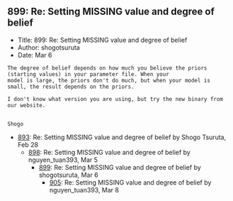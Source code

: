 ## 899: Re: Setting MISSING value and degree of belief

- Title: 899: Re: Setting MISSING value and degree of belief
- Author: shogotsuruta
- Date: Mar 6
```
The degree of belief depends on how much you believe the priors (starting values) in your parameter file. When your
model is large, the priors don't do much, but when your model is small, the result depends on the priors.

I don't know what version you are using, but try the new binary from our website.


Shogo
```

- [893](0893.md): Re: Setting MISSING value and degree of belief by Shogo Tsuruta, Feb 28
    - [898](0898.md): Re: Setting MISSING value and degree of belief by nguyen_tuan393, Mar 5
        - [899](0899.md): Re: Setting MISSING value and degree of belief by shogotsuruta, Mar 6
            - [905](0905.md): Re: Setting MISSING value and degree of belief by nguyen_tuan393, Mar 8
